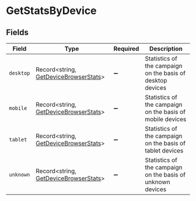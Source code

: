 # GetStatsByDevice


## Fields

| Field                                                                                 | Type                                                                                  | Required                                                                              | Description                                                                           |
| ------------------------------------------------------------------------------------- | ------------------------------------------------------------------------------------- | ------------------------------------------------------------------------------------- | ------------------------------------------------------------------------------------- |
| `desktop`                                                                             | Record<string, [GetDeviceBrowserStats](../../models/shared/getdevicebrowserstats.md)> | :heavy_minus_sign:                                                                    | Statistics of the campaign on the basis of desktop devices                            |
| `mobile`                                                                              | Record<string, [GetDeviceBrowserStats](../../models/shared/getdevicebrowserstats.md)> | :heavy_minus_sign:                                                                    | Statistics of the campaign on the basis of mobile devices                             |
| `tablet`                                                                              | Record<string, [GetDeviceBrowserStats](../../models/shared/getdevicebrowserstats.md)> | :heavy_minus_sign:                                                                    | Statistics of the campaign on the basis of tablet devices                             |
| `unknown`                                                                             | Record<string, [GetDeviceBrowserStats](../../models/shared/getdevicebrowserstats.md)> | :heavy_minus_sign:                                                                    | Statistics of the campaign on the basis of unknown devices                            |